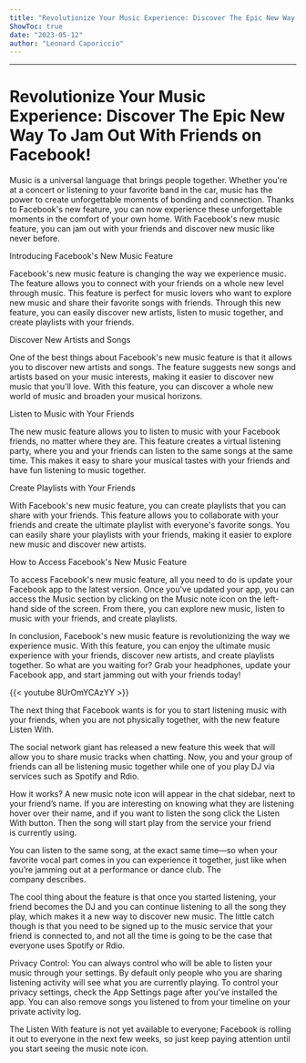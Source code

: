 ```yaml
---
title: "Revolutionize Your Music Experience: Discover The Epic New Way To Jam Out With Friends on Facebook!"
ShowToc: true 
date: "2023-05-12"
author: "Leonard Caporiccio"
---
```

*****
# Revolutionize Your Music Experience: Discover The Epic New Way To Jam Out With Friends on Facebook!

Music is a universal language that brings people together. Whether you're at a concert or listening to your favorite band in the car, music has the power to create unforgettable moments of bonding and connection. Thanks to Facebook's new feature, you can now experience these unforgettable moments in the comfort of your own home. With Facebook's new music feature, you can jam out with your friends and discover new music like never before.

Introducing Facebook's New Music Feature

Facebook's new music feature is changing the way we experience music. The feature allows you to connect with your friends on a whole new level through music. This feature is perfect for music lovers who want to explore new music and share their favorite songs with friends. Through this new feature, you can easily discover new artists, listen to music together, and create playlists with your friends.

Discover New Artists and Songs

One of the best things about Facebook's new music feature is that it allows you to discover new artists and songs. The feature suggests new songs and artists based on your music interests, making it easier to discover new music that you'll love. With this feature, you can discover a whole new world of music and broaden your musical horizons.

Listen to Music with Your Friends

The new music feature allows you to listen to music with your Facebook friends, no matter where they are. This feature creates a virtual listening party, where you and your friends can listen to the same songs at the same time. This makes it easy to share your musical tastes with your friends and have fun listening to music together.

Create Playlists with Your Friends

With Facebook's new music feature, you can create playlists that you can share with your friends. This feature allows you to collaborate with your friends and create the ultimate playlist with everyone's favorite songs. You can easily share your playlists with your friends, making it easier to explore new music and discover new artists.

How to Access Facebook's New Music Feature

To access Facebook's new music feature, all you need to do is update your Facebook app to the latest version. Once you've updated your app, you can access the Music section by clicking on the Music note icon on the left-hand side of the screen. From there, you can explore new music, listen to music with your friends, and create playlists.

In conclusion, Facebook's new music feature is revolutionizing the way we experience music. With this feature, you can enjoy the ultimate music experience with your friends, discover new artists, and create playlists together. So what are you waiting for? Grab your headphones, update your Facebook app, and start jamming out with your friends today!

{{< youtube 8UrOmYCAzYY >}} 



The next thing that Facebook wants is for you to start listening music with your friends, when you are not physically together, with the new feature Listen With.
 
The social network giant has released a new feature this week that will allow you to share music tracks when chatting. Now, you and your group of friends can all be listening music together while one of you play DJ via services such as Spotify and Rdio.
 
How it works? A new music note icon will appear in the chat sidebar, next to your friend’s name. If you are interesting on knowing what they are listening hover over their name, and if you want to listen the song click the Listen With button. Then the song will start play from the service your friend is currently using.
 
You can listen to the same song, at the exact same time—so when your favorite vocal part comes in you can experience it together, just like when you’re jamming out at a performance or dance club. The company describes.
 
The cool thing about the feature is that once you started listening, your friend becomes the DJ and you can continue listening to all the song they play, which makes it a new way to discover new music. The little catch though is that you need to be signed up to the music service that your friend is connected to, and not all the time is going to be the case that everyone uses Spotify or Rdio.
 
Privacy Control: You can always control who will be able to listen your music through your settings. By default only people who you are sharing listening activity will see what you are currently playing. To control your privacy settings, check the App Settings page after you’ve installed the app. You can also remove songs you listened to from your timeline on your private activity log.
 
The Listen With feature is not yet available to everyone; Facebook is rolling it out to everyone in the next few weeks, so just keep paying attention until you start seeing the music note icon.



